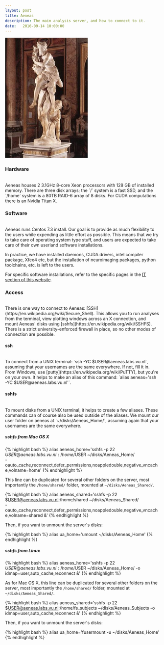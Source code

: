 ```yaml
---
layout: post
title: Aeneas
description: The main analysis server, and how to connect to it.
date:   2016-09-14 10:00:00
---
```


<img class="col one right" src="/img/IT/aeneas.jpg">

### Hardware
<br />
Aeneas houses 2 3.1GHz 8-core Xeon processors with 128 GB of installed memory. There are three disk arrays; the `/` system is a fast SSD, and the `/home` system is a 80TB RAID-6 array of 8 disks. For CUDA computations there is an Nvidia Titan X.
<br />


### Software
<br />
Aeneas runs Centos 7.3 install. Our goal is to provide as much flexibility to the users while expending as little effort as possible. This means that we try to take care of operating system type stuff, and users are expected to take care of their own userland software installations. 

In practice, we have installed daemons, CUDA drivers, intel compiler package, Xfce4 etc, but the installation of neuroimaging packages, python toolchains, etc. is left to the users. 

For specific software installations, refer to the specific pages in the [IT section of this website](/IT). 
<br />


### Access
<br />
There is one way to connect to Aeneas: [SSH](https://en.wikipedia.org/wiki/Secure_Shell). This allows you to run analyses from the terminal, view plotting windows across an X connection, and mount Aeneas' disks using [sshfs](https://en.wikipedia.org/wiki/SSHFS). There is a strict university-enforced firewall in place, so no other modes of connection are possible.

#### ssh
<br />
To connect from a UNIX terminal:
`ssh -YC $USER@aeneas.labs.vu.nl`, assuming that your usernames are the same everywhere. If not, fill it in. From Windows, use [putty](https://en.wikipedia.org/wiki/PuTTY), but you're on your own. It helps to make an alias of this command: `alias aeneas='ssh -YC $USER@aeneas.labs.vu.nl'`.

#### sshfs
<br />
To mount disks from a UNIX terminal, it helps to create a few aliases. 
These commands can of course also be used outside of the aliases. We mount our user folder on aeneas at `~/disks/Aeneas_Home/`, assuming again that your usernames are the same everywhere.

##### sshfs from Mac OS X

{% highlight bash %}
alias aeneas_home='sshfs -p 22 $USER@aeneas.labs.vu.nl:/home/$USER ~/disks/Aeneas_Home/ \
 -oauto_cache,reconnect,defer_permissions,noappledouble,negative_vncache,volname=home'
{% endhighlight %}

This line can be duplicated for several other folders on the server, most importantly the `/home/shared/` folder, mounted at `~/disks/Aeneas_Shared/`. 

{% highlight bash %}
alias aeneas_shared='sshfs -p 22 $USER@aeneas.labs.vu.nl:/home/shared ~/disks/Aeneas_Shared/ \
 -oauto_cache,reconnect,defer_permissions,noappledouble,negative_vncache,volname=shared &'
{% endhighlight %}

Then, if you want to unmount the server's disks:

{% highlight bash %}
alias ua_home='umount ~/disks/Aeneas_Home'
{% endhighlight %}

##### sshfs from Linux


{% highlight bash %}
alias aeneas_home='sshfs -p 22 $USER@aeneas.labs.vu.nl:/home/$USER ~/disks/Aeneas_Home/ -o idmap=user,auto_cache,reconnect &'
{% endhighlight %}

As for Mac OS X, this line can be duplicated for several other folders on the server, most importantly the `/home/shared/` folder, mounted at `~/disks/Aeneas_Shared/`. 

{% highlight bash %}
alias aeneas_shared='sshfs -p 22 $USER@aeneas.labs.vu.nl:/home/fs_subjects ~/disks/Aeneas_Subjects -o idmap=user,auto_cache,reconnect &'
{% endhighlight %}

Then, if you want to unmount the server's disks:

{% highlight bash %}
alias ua_home='fusermount -u ~/disks/Aeneas_Home'
{% endhighlight %}







